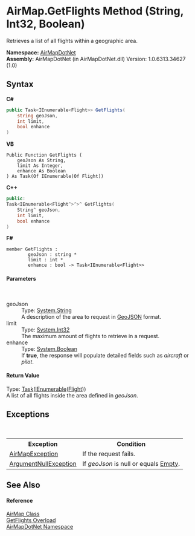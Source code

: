 # AirMap.GetFlights Method (String, Int32, Boolean)
 

Retrieves a list of all flights within a geographic area.

**Namespace:**&nbsp;<a href="N_AirMapDotNet">AirMapDotNet</a><br />**Assembly:**&nbsp;AirMapDotNet (in AirMapDotNet.dll) Version: 1.0.6313.34627 (1.0)

## Syntax

**C#**<br />
``` C#
public Task<IEnumerable<Flight>> GetFlights(
	string geoJson,
	int limit,
	bool enhance
)
```

**VB**<br />
``` VB
Public Function GetFlights ( 
	geoJson As String,
	limit As Integer,
	enhance As Boolean
) As Task(Of IEnumerable(Of Flight))
```

**C++**<br />
``` C++
public:
Task<IEnumerable<Flight^>^>^ GetFlights(
	String^ geoJson, 
	int limit, 
	bool enhance
)
```

**F#**<br />
``` F#
member GetFlights : 
        geoJson : string * 
        limit : int * 
        enhance : bool -> Task<IEnumerable<Flight>> 

```


#### Parameters
&nbsp;<dl><dt>geoJson</dt><dd>Type: <a href="http://msdn2.microsoft.com/en-us/library/s1wwdcbf" target="_blank">System.String</a><br />A description of the area to request in <a href="http://geojson.org/">GeoJSON</a> format.</dd><dt>limit</dt><dd>Type: <a href="http://msdn2.microsoft.com/en-us/library/td2s409d" target="_blank">System.Int32</a><br />The maximum amount of flights to retrieve in a request.</dd><dt>enhance</dt><dd>Type: <a href="http://msdn2.microsoft.com/en-us/library/a28wyd50" target="_blank">System.Boolean</a><br />If <b>true</b>, the response will populate detailed fields such as <i>aircraft</i> or <i>pilot</i>.</dd></dl>

#### Return Value
Type: <a href="http://msdn2.microsoft.com/en-us/library/dd321424" target="_blank">Task</a>(<a href="http://msdn2.microsoft.com/en-us/library/9eekhta0" target="_blank">IEnumerable</a>(<a href="T_AirMapDotNet_Entities_FlightAPI_Flight">Flight</a>))<br />A list of all flights inside the area defined in *geoJson*.

## Exceptions
&nbsp;<table><tr><th>Exception</th><th>Condition</th></tr><tr><td><a href="T_AirMapDotNet_AirMapException">AirMapException</a></td><td>If the request fails.</td></tr><tr><td><a href="http://msdn2.microsoft.com/en-us/library/27426hcy" target="_blank">ArgumentNullException</a></td><td>If *geoJson* is null or equals <a href="http://msdn2.microsoft.com/en-us/library/74wsya52" target="_blank">Empty</a>.</td></tr></table>

## See Also


#### Reference
<a href="T_AirMapDotNet_AirMap">AirMap Class</a><br /><a href="Overload_AirMapDotNet_AirMap_GetFlights">GetFlights Overload</a><br /><a href="N_AirMapDotNet">AirMapDotNet Namespace</a><br />